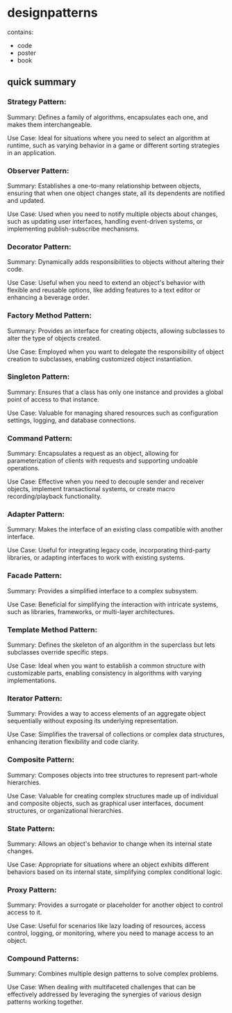 # designpatterns
contains: 
  - code
  - poster
  - book
## quick summary

### Strategy Pattern:

Summary: Defines a family of algorithms, encapsulates each one, and makes them interchangeable.  

Use Case: Ideal for situations where you need to select an algorithm at runtime, such as varying behavior in a game or different sorting strategies in an application.


### Observer Pattern:

Summary: Establishes a one-to-many relationship between objects, ensuring that when one object changes state, all its dependents are notified and updated.  

Use Case: Used when you need to notify multiple objects about changes, such as updating user interfaces, handling event-driven systems, or implementing publish-subscribe mechanisms.


### Decorator Pattern:

Summary: Dynamically adds responsibilities to objects without altering their code.  

Use Case: Useful when you need to extend an object's behavior with flexible and reusable options, like adding features to a text editor or enhancing a beverage order.


### Factory Method Pattern:

Summary: Provides an interface for creating objects, allowing subclasses to alter the type of objects created.  

Use Case: Employed when you want to delegate the responsibility of object creation to subclasses, enabling customized object instantiation.


### Singleton Pattern:

Summary: Ensures that a class has only one instance and provides a global point of access to that instance.  

Use Case: Valuable for managing shared resources such as configuration settings, logging, and database connections.


### Command Pattern:

Summary: Encapsulates a request as an object, allowing for parameterization of clients with requests and supporting undoable operations.  

Use Case: Effective when you need to decouple sender and receiver objects, implement transactional systems, or create macro recording/playback functionality.


### Adapter Pattern:

Summary: Makes the interface of an existing class compatible with another interface.  

Use Case: Useful for integrating legacy code, incorporating third-party libraries, or adapting interfaces to work with existing systems.


### Facade Pattern:

Summary: Provides a simplified interface to a complex subsystem.  

Use Case: Beneficial for simplifying the interaction with intricate systems, such as libraries, frameworks, or multi-layer architectures.


### Template Method Pattern:

Summary: Defines the skeleton of an algorithm in the superclass but lets subclasses override specific steps.  

Use Case: Ideal when you want to establish a common structure with customizable parts, enabling consistency in algorithms with varying implementations.


### Iterator Pattern:

Summary: Provides a way to access elements of an aggregate object sequentially without exposing its underlying representation.  

Use Case: Simplifies the traversal of collections or complex data structures, enhancing iteration flexibility and code clarity.


### Composite Pattern:

Summary: Composes objects into tree structures to represent part-whole hierarchies.  

Use Case: Valuable for creating complex structures made up of individual and composite objects, such as graphical user interfaces, document structures, or organizational hierarchies.


### State Pattern:

Summary: Allows an object's behavior to change when its internal state changes.  

Use Case: Appropriate for situations where an object exhibits different behaviors based on its internal state, simplifying complex conditional logic.


### Proxy Pattern:

Summary: Provides a surrogate or placeholder for another object to control access to it.  

Use Case: Useful for scenarios like lazy loading of resources, access control, logging, or monitoring, where you need to manage access to an object.


### Compound Patterns:

Summary: Combines multiple design patterns to solve complex problems.  

Use Case: When dealing with multifaceted challenges that can be effectively addressed by leveraging the synergies of various design patterns working together.
